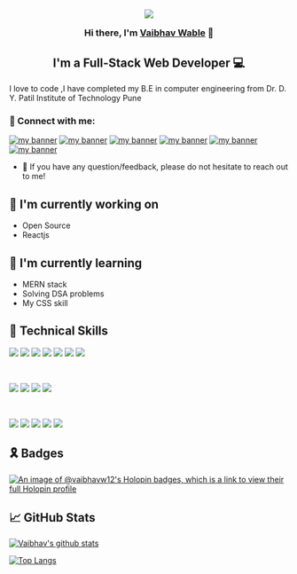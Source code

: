 
<!--
**vaibhavw12/vaibhavw12** is a ✨ _special_ ✨ repository because its `README.md` (this file) appears on your GitHub profile.

Here are some ideas to get you started:

- 🔭 I’m currently working on ...
- 🌱 I’m currently learning ...
- 👯 I’m looking to collaborate on ...
- 🤔 I’m looking for help with ...
- 💬 Ask me about ...
- 📫 How to reach me: ...
- 😄 Pronouns: ...
- ⚡ Fun fact: ...
-->
<p align="center">
  <!-- <a href="https://www.yushi.dev/" target="_blank" rel="noreferrer"><img src="https://user-images.githubusercontent.com/75753187/123350185-74ce0900-d528-11eb-848d-d92955dbb944.png" alt="my banner"></a> -->
 
</p>

<h3 align="center">
 <img src="https://www.wingstechsolutions.com/wp-content/uploads/2022/03/full-stack-development.gif">

Hi there, I'm <a href="https://www.holopin.io/@vaibhavw12#" target="_blank" rel="noreferrer">Vaibhav Wable</a> 👋
</h3>

<h2 align="center">
I'm a Full-Stack Web Developer 💻
</h2> 

I love to code ,I have completed my B.E in computer engineering from Dr. D. Y. Patil Institute of Technology Pune

### 🤝 Connect with me:
<a href="https://twitter.com/vaibhavwable_12" target="_blank" rel="noreferrer"><img src="https://img.shields.io/badge/Twitter-%231DA1F2.svg?style=for-the-badge&logo=Twitter&logoColor=white" alt="my banner"></a>
<a href="https://www.linkedin.com/in/vaibhav-wable-b490aa1a9/" target="_blank" rel="noreferrer"><img src="https://img.shields.io/badge/linkedin-%230077B5.svg?style=for-the-badge&logo=linkedin&logoColor=white" alt="my banner"></a>
<a href="vaibhavwable2000@gmail.com" target="_blank" rel="noreferrer"><img src="https://img.shields.io/badge/Gmail-D14836?style=for-the-badge&logo=gmail&logoColor=white" alt="my banner"></a>
<a href="https://discordapp.com/users/5994" target="_blank" rel="noreferrer"><img src="https://img.shields.io/badge/Discord-%235865F2.svg?style=for-the-badge&logo=discord&logoColor=white" alt="my banner"></a>
<a href="https://www.instagram.com/vaibhavw_12/" target="_blank" rel="noreferrer"><img src="https://img.shields.io/badge/Instagram-%23E4405F.svg?style=for-the-badge&logo=Instagram&logoColor=white" alt="my banner"></a>
<a href="https://wa.link/3ji8hu" target="_blank" rel="noreferrer"><img src="https://img.shields.io/badge/WhatsApp-25D366?style=for-the-badge&logo=whatsapp&logoColor=white" alt="my banner"></a>
</br>
- 💬 If you have any question/feedback, please do not hesitate to reach out to me!

## 🔭 I'm currently working on

- Open Source
- Reactjs

## 🌱 I'm currently learning

- MERN stack
- Solving DSA problems
- My CSS skill 

## 💼 Technical Skills

![](https://img.shields.io/badge/Code-React-informational?style=flat&logo=react&color=61DAFB)
![](https://img.shields.io/badge/Code-Redux-informational?style=flat&logo=Redux&color=764ABC)
![](https://img.shields.io/badge/Code-JavaScript-informational?style=flat&logo=JavaScript&color=F7DF1E)
![](https://img.shields.io/badge/Code-Python-informational?style=flat&logo=Ruby&color=CC342D)
![](https://img.shields.io/badge/Code-Java-informational?style=flat&logo=Ruby-On-Rails&color=CC0000)
![](https://img.shields.io/badge/Code-HTML5-informational?style=flat&logo=HTML5&color=E34F26)
![](https://img.shields.io/badge/Code-MYSQL-informational?style=flat&logo=SQLite&color=003B57)

</br>

![](https://img.shields.io/badge/Style-Bootstrap-informational?style=flat&logo=Bootstrap&color=7952B3)
![](https://img.shields.io/badge/Style-CSS3-informational?style=flat&logo=CSS3&color=1572B6)
![](https://img.shields.io/badge/Style-styled--components-informational?style=flat&logo=styled-components&color=DB7093)
![](https://img.shields.io/badge/Style-SASS-informational?style=flat&logo=styled-components&color=D39168)

</br>

![](https://img.shields.io/badge/Tools-Figma-informational?style=flat&logo=Figma&color=F24E1E)
![](https://img.shields.io/badge/Tools-NPM-informational?style=flat&logo=NPM&color=CB3837)
![](https://img.shields.io/badge/Tools-Netlify-informational?style=flat&logo=netlify&color=00C7B7)
![](https://img.shields.io/badge/Tools-Git-informational?style=flat&logo=Git&color=F05032)
![](https://img.shields.io/badge/Tools-GitHub-informational?style=flat&logo=GitHub&color=83267457)


## 🎗 Badges
[![An image of @vaibhavw12's Holopin badges, which is a link to view their full Holopin profile](https://holopin.me/vaibhavw12)](https://holopin.io/@vaibhavw12)

## 📈 GitHub Stats 

[![Vaibhav's github stats](https://github-readme-stats.vercel.app/api?username=vaibhavw12)](https://github.com/vaibhavw12)

[![Top Langs](https://github-readme-stats.vercel.app/api/top-langs/?username=vaibhavw12&layout=compact)](https://github.com/vaibhavw12)